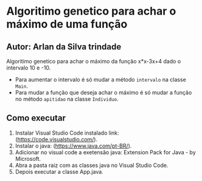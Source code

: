 # Algoritimo genetico para achar o máximo de uma função
## **Autor**: Arlan da Silva trindade

Algoritimo genetico para achar o máximo da função x*x-3x+4 dado o intervalo 10 e -10.
* Para aumentar o intervalo é só mudar a método `intervalo` na classe `Main`.
* Para mudar a função que deseja achar o máximo é só mudar a função no método `apitidao` na classe `Individuo`.

## Como executar

1. Instalar Visual Studio Code instalado link: (https://code.visualstudio.com/).
2. Instalar o java: (https://www.java.com/pt-BR/).
3. Adicionar no visual code a exetensão java:  Extension Pack for Java - by Microsoft.
4. Abra a pasta raiz com as classes java no Visual Studio Code.
5. Depois executar a classe App.java.

